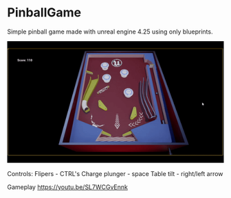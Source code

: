 # PinballGame
Simple pinball game made with unreal engine 4.25 using only blueprints.

![GameplayGif](pinball_gif.gif)

Controls: 
Flipers - CTRL's
Charge plunger - space
Table tilt - right/left arrow


Gameplay
https://youtu.be/SL7WCGvEnnk
